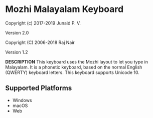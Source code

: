 Mozhi Malayalam Keyboard
=====================
Copyright (c) 2017-2019 Junaid P. V.

Version 2.0

Copyright (C) 2006-2018 Raj Nair

Version 1.2

__DESCRIPTION__
This keyboard uses the Mozhi layout to let you type in Malayalam. It is a phonetic keyboard, based on the normal English (QWERTY) keyboard letters. This keyboard supports Unicode 10.

Supported Platforms
-------------------
 * Windows
 * macOS
 * Web
